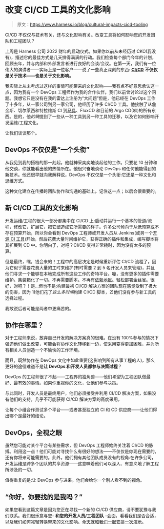 # 改变 CI/CD 工具的文化影响

> 原文：<https://www.harness.io/blog/cultural-impacts-cicd-tooling>

CI/CD 不仅仅与技术有关，还与文化影响有关。改变工具将如何影响您的开发团队和工程团队？

上周是 Harness 公司 2022 财年的启动仪式。如果你以前从未经历过 CKO(我没有)，描述它的最佳方式是几天排得满满的行动。我们检查每个部门今年的计划，回顾去年，并与内部和外部发言者进行良好的会谈/会议。在第一天，我们有一位伟大的演讲者——实际上是一位客户——说了一些真正深刻的东西: [**CI/CD**](https://harness.io/blog/what-is-ci-cd/) **不仅仅是关于技术——也是关于文化影响。**

我实际上从未考虑过这样的事情可能带来的文化影响——我有点不好意思承认这一点，因为我有一个 DevOps 工程师作为我的合作伙伴，我们以前曾讨论过这个问题。我想它只是没有在我的雷达上注册为“大问题”但是，他已经在 DevOps 工作了十多年，从一家公司到另一家公司，他经历了许多 CI/CD 工具。他接触了从詹金斯、切尔莱西和特拉维斯 CI 到[马具](https://harness.io/products/platform/)、FluxCD 和目前的 Argo CD(咻)的所有东西。是的，他*的确*提到了一些从一种工具到另一种工具的迁移，以及它如何影响开发运维/工程文化。

让我们谈谈那个。

## DevOps 不仅仅是“一个头衔”

从我见到我的搭档的那一刻起，他就神采奕奕地谈起他的工作。只要花 10 分钟和他交谈，你就能看出他的热情所在。他很兴奋地谈论 DevOps 和任何他能得到的新技术。他还很早就向我解释说，DevOps 不仅仅是一个头衔:它还是一种文化和思维方式。

这种文化建立在传播跨团队协作和沟通的基础上。记住这一点；以后会很重要的。

## 新 CI/CD 工具的文化影响

开发运维/工程的很大一部分都集中在 CI/CD 上:启动并运行一个基本的管道/流程，修改它，扩展它，把它塑造成它所需要的样子。许多公司倾向于从低预算或不存在预算开始，所以你会看到 DevOps 工程师或开发人员从 Jenkins(或另一个[开源 CI 工具](https://www.drone.io/))开始，然后花费大量时间维护它，获得正确的插件和集成，编写脚本将其扩展到 CD 中。你明白了，对吧？CI/CD 变得非常耗时，因为没有太多的预算。

但是最终，嘿，钱会来的！工程中的高层决定是时候重新评估 CI/CD 流程了，因为它似乎需要花费大量的工时来维护(有时需要 2 到 5 名开发人员来管理)，并且他们寻求一个能够在本地完成所有这些工作的奇特平台。嘣，没有更多的插件需要维护。集装箱化了一切。不再需要脚本。不再有[依赖地狱](https://harness.io/blog/dependency-plugin-hell-jenkins/)。轻松部署金丝雀。很好，对吧？！是...但也不是:构建最初 CI/CD 解决方案的团队现在感觉受到了极大的伤害，因为 1)他们花了*这么多时间*构建 CI/CD 脚本，2)他们没有参与新工具的选择过程。

我敢说后者可能是两者中更痛苦的。

## 协作在哪里？

对于工程师来说，放弃自己开发的解决方案真的很难。在没有 100%参与的情况下强迫他们做出改变，可能会将协作文化转移到一边，使采用变得更加困难，并为所有相关人员创造一个不愉快的工作环境。

而且，既然协作在 DevOps 文化中如此重要(这影响到所有从事工程的人)，那么更好的途径难道不是**让 DevOps 和开发人员都参与决策过程**？

DevOps 的工程师很了不起——工程界的独角兽——他们*希望*为工程团队做最好、最有效的事情。如果你重视你的文化，让他们参与决策。

与此同时，开发人员是最终用户，他们必须接受并利用 CI/CD 解决方案，如果没有他们的支持，几乎不可能获得 CI/CD 解决方案的高度采用。

让每个小组合作测试多个平台——或者甚至独立的 CI 和 CD 供应商——让他们得出哪个是最好的结论。

## DevOps，全视之眼

虽然您可能对某个平台有某些需求，但 DevOps 工程师始终关注着 CI/CD 的脉搏。利用这一点！他们可能对寻找什么有很好的想法——不仅仅是你现在需要的，还有你将来可能需要的。此外，他们拥有其他团队成员没有的视角:在许多公司，开发运维是跨多个团队的共享资源——这意味着他们可以深入、有意义地了解工程所涉及的一切。

值得重复的是:让 DevOps 参与进来。他们会给你一个别人看不到的视角。

## “你好，你要找的是我吗？”

如果您看到这篇文章是因为您正在寻找一个新的 CI/CD 供应商，请不要犹豫与我们联系。我们很乐意与您- **和您的开发人员/工程团队** -会面，看看我们是否合适，以及我们如何减轻转换带来的文化影响。[今天就和我们一起安排一次演示](https://harness.io/demo/)。